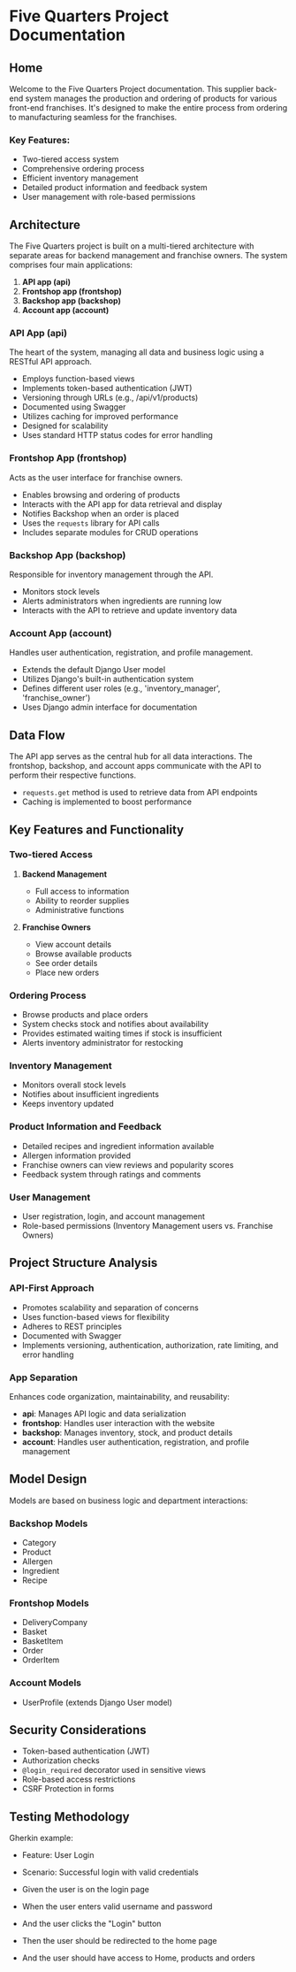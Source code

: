 # Five Quarters Project Documentation

## Home

Welcome to the Five Quarters Project documentation. This supplier back-end system manages the production and ordering of products for various front-end franchises. It's designed to make the entire process from ordering to manufacturing seamless for the franchises.

### Key Features:
- Two-tiered access system
- Comprehensive ordering process
- Efficient inventory management
- Detailed product information and feedback system
- User management with role-based permissions

## Architecture

The Five Quarters project is built on a multi-tiered architecture with separate areas for backend management and franchise owners. The system comprises four main applications:

1. **API app (api)**
2. **Frontshop app (frontshop)**
3. **Backshop app (backshop)**
4. **Account app (account)**

### API App (api)

The heart of the system, managing all data and business logic using a RESTful API approach.

- Employs function-based views
- Implements token-based authentication (JWT)
- Versioning through URLs (e.g., /api/v1/products)
- Documented using Swagger
- Utilizes caching for improved performance
- Designed for scalability
- Uses standard HTTP status codes for error handling

### Frontshop App (frontshop)

Acts as the user interface for franchise owners.

- Enables browsing and ordering of products
- Interacts with the API app for data retrieval and display
- Notifies Backshop when an order is placed
- Uses the `requests` library for API calls
- Includes separate modules for CRUD operations

### Backshop App (backshop)

Responsible for inventory management through the API.

- Monitors stock levels
- Alerts administrators when ingredients are running low
- Interacts with the API to retrieve and update inventory data

### Account App (account)

Handles user authentication, registration, and profile management.

- Extends the default Django User model
- Utilizes Django's built-in authentication system
- Defines different user roles (e.g., 'inventory_manager', 'franchise_owner')
- Uses Django admin interface for documentation

## Data Flow

The API app serves as the central hub for all data interactions. The frontshop, backshop, and account apps communicate with the API to perform their respective functions. 

- `requests.get` method is used to retrieve data from API endpoints
- Caching is implemented to boost performance

## Key Features and Functionality

### Two-tiered Access

1. **Backend Management**
   - Full access to information
   - Ability to reorder supplies
   - Administrative functions

2. **Franchise Owners**
   - View account details
   - Browse available products
   - See order details
   - Place new orders

### Ordering Process

- Browse products and place orders
- System checks stock and notifies about availability
- Provides estimated waiting times if stock is insufficient
- Alerts inventory administrator for restocking

### Inventory Management

- Monitors overall stock levels
- Notifies about insufficient ingredients
- Keeps inventory updated

### Product Information and Feedback

- Detailed recipes and ingredient information available
- Allergen information provided
- Franchise owners can view reviews and popularity scores
- Feedback system through ratings and comments

### User Management

- User registration, login, and account management
- Role-based permissions (Inventory Management users vs. Franchise Owners)

## Project Structure Analysis

### API-First Approach

- Promotes scalability and separation of concerns
- Uses function-based views for flexibility
- Adheres to REST principles
- Documented with Swagger
- Implements versioning, authentication, authorization, rate limiting, and error handling

### App Separation

Enhances code organization, maintainability, and reusability:

- **api**: Manages API logic and data serialization
- **frontshop**: Handles user interaction with the website
- **backshop**: Manages inventory, stock, and product details
- **account**: Handles user authentication, registration, and profile management

## Model Design

Models are based on business logic and department interactions:

### Backshop Models
- Category
- Product
- Allergen
- Ingredient
- Recipe

### Frontshop Models
- DeliveryCompany
- Basket
- BasketItem
- Order
- OrderItem

### Account Models
- UserProfile (extends Django User model)

## Security Considerations

- Token-based authentication (JWT)
- Authorization checks
- `@login_required` decorator used in sensitive views
- Role-based access restrictions
- CSRF Protection in forms
                                                                 
## Testing Methodology

Gherkin example:
- Feature: User Login

- Scenario: Successful login with valid credentials 
- Given the user is on the login page 
- When the user enters valid username and password   
- And the user clicks the "Login" button 
- Then the user should be redirected to the home page 
- And the user should have access to Home, products and orders